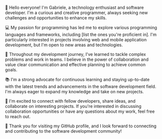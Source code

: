 <!---
GabrieleGrossi/GabrieleGrossi is a ✨ special ✨ repository because its `README.md` (this file) appears on your GitHub profile.
You can click the Preview link to take a look at your changes.
--->
👋 Hello everyone! I'm Gabriele, a technology enthusiast and software developer. I'm a curious and creative programmer, always seeking new challenges and opportunities to enhance my skills.

💻 My passion for programming has led me to explore various programming languages and frameworks, including [list the ones you're proficient in]. I'm particularly interested in projects involving web and mobile application development, but I'm open to new areas and technologies.

🚀 Throughout my development journey, I've learned to tackle complex problems and work in teams. I believe in the power of collaboration and value clear communication and effective planning to achieve common goals.

📚 I'm a strong advocate for continuous learning and staying up-to-date with the latest trends and advancements in the software development field. I'm always eager to expand my knowledge and take on new projects.

🤝 I'm excited to connect with fellow developers, share ideas, and collaborate on interesting projects. If you're interested in discussing collaboration opportunities or have any questions about my work, feel free to reach out.

🙏 Thank you for visiting my GitHub profile, and I look forward to connecting and contributing to the software development community!
